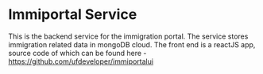 # Immiportal Service

This is the backend service for the immigration portal. 
The service stores immigration related data in mongoDB cloud. 
The front end is a reactJS app, source code of which can be found here - https://github.com/ufdeveloper/immiportalui
  